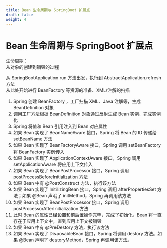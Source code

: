 ```yaml
---
title: Bean 生命周期与 SpringBoot 扩展点 
draft: false
weight: 4
---
```



# Bean 生命周期与 SpringBoot 扩展点 
生命周期：   
    从对象的创建到销毁的过程   

从 SpringBootApplication.run 方法出发，执行到 AbstractApplication.refresh 方法   
从此处开始进行 BeanFactory 等资源的准备、XML/注解的扫描   
1. Spring 创建 BeanFactory ，工厂扫描 XML、Java 注解等，生成 BeanDefinition 对象
2. 调用工厂方法根据 BeanDefinition 对象通过反射生成 Bean 实例，完成实例化
3. Spring 将值和 Bean 引用注入到 Bean 对应属性
4. 如果 Bean 实现了 BeanNameAware 接口，Spring 将 Bean 的 ID 传递给 setBeanName 方法
5. 如果 Bean 实现了 BeanFactoryAware 接口，Spring 调用 setBeanFactory 将 BeanFactory 实例传入
6. 如果 Bean 实现了 ApplicationContextAware 接口，Spring 调用 setApplicationAware 将应用上下文传入
7. 如果 Bean 实现了 BeanPostProcessor 接口，Spring 调用 postProcessBeforeInitialization 方法
8. 如果 Bean 中有 @PostConstruct 方法，执行该方法
9. 如果 Bean 实现了 InitilizingBean 接口，Spring 调用 afterPropertiesSet 方法；如果 @Bean 声明了 initMethod，Spring 再调用该方法
10. 如果 Bean 实现了 BeanPostProcessor 接口，Spring 调用 postProcessorAfterInitialization 方法
11. 此时 Bean 的属性已经设置和前后置操作完毕，完成了初始化。Bean 将一直存在于应用上下文中，直到应用上下文被销毁
12. 如果 Bean 中有 @PreDestory 方法，执行该方法
13. 如果 Bean 实现了 DisposableBean 接口，Spring 将调用 destory 方法。如果 @Bean 声明了 destoryMethod，Spring 再调用该方法。

